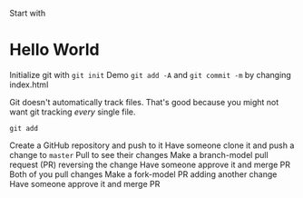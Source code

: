 Start with <h1>Hello World</h1>
Initialize git with `git init`
Demo `git add -A` and `git commit -m` by changing index.html

Git doesn't automatically track files. That's good because you might not want git tracking _every_ single file.

`git add`

Create a GitHub repository and push to it
Have someone clone it and push a change to `master`
Pull to see their changes
Make a branch-model pull request (PR) reversing the change
Have someone approve it and merge PR
Both of you pull changes
Make a fork-model PR adding another change
Have someone approve it and merge PR
